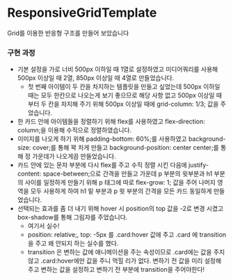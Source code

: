 # ResponsiveGridTemplate
Grid를 이용한 반응형 구조를 만들어 보았습니다

### 구현 과정
- 기본 설정을 가로 너비 500px 이하일 때 1열로 설정하였고 미디어쿼리를 사용해 500px 이상일 때 2열, 850px 이상일 때 4열로 만들었습니다.
 	- 첫 번째 아이템이 두 칸을 차지하는 템플릿을 만들고 싶었는데 500px 이하일 때는 모두 한칸으로 나오는게 보기 좋으므로 해당 사항 없고 500px 이상일 때 부터 두 칸을 차지해 주기 위해 500px 이상일 때에 grid-column: 1/3; 값을 주었습니다.
- 한 카드 안에 아이템들을 정렬하기 위해 flex를 사용하였고 flex-direction: column;을 이용해 수직으로 정렬하였습니다.
- 이미지를 나오게 하기 위해 padding-bottom: 60%;를 사용하였고 background-size: cover;를 통해 꽉 차게 만들고 background-position: center center;를 통해 정 가운데가 나오게끔 만들었습니다.
- 카드 안에 있는 문자 부분에 다시 flex를 주고 수직 정렬 시킨 다음에 justify-content: space-between;으로 간격을 만들고 가운데 p 부분의 윗부분과 h1 부분의 사이를 일정하게 만들기 위해 p 태그에 따로 flex-grow: 1; 값을 주어 나머지 영역을 모두 사용하게 하여 h1 밑 부분과 p 윗 부분의 간격을 모든 카드 동일하게 만들었습니다.
- 선택되는 효과를 좀 더 내기 위해 hover 시 position의 top 값을 -2로 변경 시켰고 box-shadow를 통해 그림자를 주었습니다.
  - 여기서 실수!
   - position: relative;, top: -5px 를 .card:hover 값에 주고 .card 에 transition을 주고 왜 안되지 하는 실수를 했다.
   - transition 은 변하는 값에 애니메이션을 주는 속성이므로 .card에는 값을 주지 않고 .card:hover에만 값을 주니 먹힐 리가 없다. 변하기 전 값을 미리 설정해 주고 변하는 값을 설정하고 변하기 전 부분에 transition을 주어야한다!
